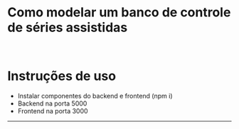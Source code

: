 
<h1>  Como modelar um banco de controle de séries assistidas </h1>

<br>

# Instruções de uso

-   Instalar componentes do backend e frontend (npm i)
-   Backend na porta 5000
-   Frontend na porta 3000

---




